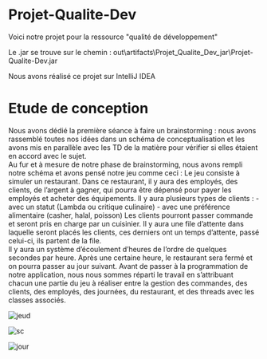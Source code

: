 # Projet-Qualite-Dev

Voici notre projet pour la ressource "qualité de développement"


Le .jar se trouve sur le chemin : out\artifacts\Projet_Qualite_Dev_jar\Projet-Qualite-Dev.jar

Nous avons réalisé ce projet sur IntelliJ IDEA






# Etude de conception

Nous avons dédié la première séance à faire un brainstorming : nous avons rassemblé toutes nos idées dans un schéma de conceptualisation et les avons mis en parallèle avec les TD de la matière pour vérifier si elles étaient en accord avec le sujet.  
Au fur et à mesure de notre phase de brainstorming, nous avons rempli notre schéma et avons pensé notre jeu comme ceci :
Le jeu consiste à simuler un restaurant. 
Dans ce restaurant, il y aura des employés, des clients, de l’argent à gagner, qui pourra être dépensé pour payer les employés et acheter des équipements.
Il y aura plusieurs types de clients :
                                - avec un statut (Lambda ou critique culinaire)
                                - avec une préférence alimentaire (casher, halal, poisson)
Les clients pourront passer commande et seront pris en charge par un cuisinier.
Il y aura une file d’attente dans laquelle seront placés les clients, ces derniers ont un temps d’attente, passé celui-ci, ils partent de la file.  
Il y aura un système d’écoulement d’heures de l’ordre de quelques secondes par heure. Après une certaine heure, le restaurant sera fermé et on pourra passer au jour suivant. 
Avant de passer à la programmation de notre application, nous nous sommes réparti le travail en s’attribuant chacun une partie du jeu à réaliser entre la gestion des commandes, des clients, des employés, des journées, du restaurant, et des threads avec les classes associés. 

![jeud](https://user-images.githubusercontent.com/92530859/207983204-f7db10d7-d47f-4941-b99d-f8cd2aae57e1.PNG)

![sc](https://user-images.githubusercontent.com/92530859/207983283-15d9d814-05a0-488e-a351-e95860445529.PNG)

![jour](https://user-images.githubusercontent.com/92530859/207983313-598e0877-28fe-43f2-9009-d7e6e0eec7a5.PNG)
